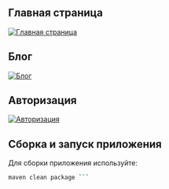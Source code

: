 ## Главная страница

[![Главная страница](https://i.postimg.cc/44VX9ht0/Screenshot-30.png)](https://postimg.cc/jCqVV2M6)

## Блог

[![Блог](https://i.postimg.cc/dtLvs2c4/Screenshot-blog.png)](https://postimg.cc/4mkjwhd9)

## Авторизация

[![Авторизация](https://i.postimg.cc/1X7682t7/Screenshot-login.png)](https://postimg.cc/N2TLVNRR)

## Сборка и запуск приложения

Для сборки приложения используйте:

````bash
maven clean package ```
````
